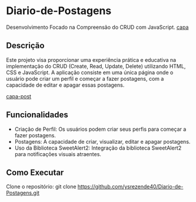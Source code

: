 # Diario-de-Postagens
Desenvolvimento Focado na Compreensão do CRUD com JavaScript.
[capa]("imagens/Capa.jpeg")


## Descrição

Este projeto visa proporcionar uma experiência prática e educativa na implementação do CRUD (Create, Read, Update, Delete) utilizando HTML, CSS e JavaScript. A aplicação consiste em uma única página onde o usuário pode criar um perfil e começar a fazer postagens, com a capacidade de editar e apagar essas postagens.

[capa-post]("imagens/Capa-post.jpeg")

## Funcionalidades
- Criação de Perfil: Os usuários podem criar seus perfis para começar a fazer postagens.
- Postagens: A capacidade de criar, visualizar, editar e apagar postagens.
- Uso da Biblioteca SweetAlert2: Integração da biblioteca SweetAlert2 para notificações visuais atraentes.

## Como Executar
Clone o repositório:
   git clone https://github.com/ysrezende40/Diario-de-Postagens.git

